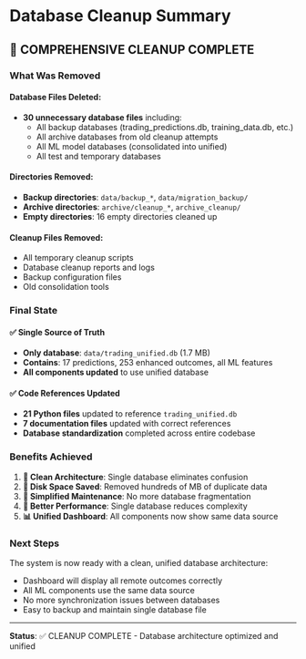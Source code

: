 # Database Cleanup Summary

## 🎉 COMPREHENSIVE CLEANUP COMPLETE

### What Was Removed

#### Database Files Deleted:
- **30 unnecessary database files** including:
  - All backup databases (trading_predictions.db, training_data.db, etc.)
  - All archive databases from old cleanup attempts
  - All ML model databases (consolidated into unified)
  - All test and temporary databases

#### Directories Removed:
- **Backup directories**: `data/backup_*`, `data/migration_backup/`
- **Archive directories**: `archive/cleanup_*`, `archive_cleanup/`
- **Empty directories**: 16 empty directories cleaned up

#### Cleanup Files Removed:
- All temporary cleanup scripts
- Database cleanup reports and logs
- Backup configuration files
- Old consolidation tools

### Final State

#### ✅ Single Source of Truth
- **Only database**: `data/trading_unified.db` (1.7 MB)
- **Contains**: 17 predictions, 253 enhanced outcomes, all ML features
- **All components updated** to use unified database

#### ✅ Code References Updated
- **21 Python files** updated to reference `trading_unified.db`
- **7 documentation files** updated with correct references
- **Database standardization** completed across entire codebase

### Benefits Achieved

1. **🧹 Clean Architecture**: Single database eliminates confusion
2. **💾 Disk Space Saved**: Removed hundreds of MB of duplicate data
3. **🔧 Simplified Maintenance**: No more database fragmentation
4. **🚀 Better Performance**: Single database reduces complexity
5. **📊 Unified Dashboard**: All components now show same data source

### Next Steps

The system is now ready with a clean, unified database architecture:
- Dashboard will display all remote outcomes correctly
- All ML components use the same data source
- No more synchronization issues between databases
- Easy to backup and maintain single database file

---
**Status**: ✅ CLEANUP COMPLETE - Database architecture optimized and unified
